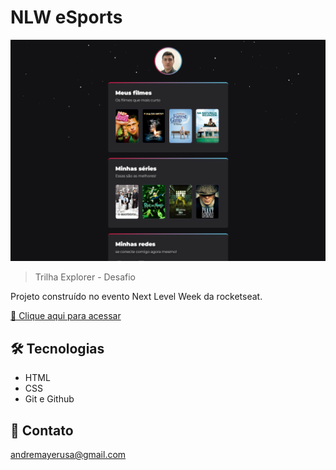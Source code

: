 # NLW eSports 


![preview](preview.png)


> Trilha Explorer - Desafio 


Projeto construído no evento Next Level Week da rocketseat.

[🔗 Clique aqui para acessar](https://andremayert.github.io/nwl-explorer-challenge/)

## 🛠 Tecnologias

- HTML
- CSS
- Git e Github

## 💛 Contato

andremayerusa@gmail.com
